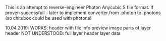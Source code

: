 This is an attempt to reverse-engineer Photon Anycubic S file format.
If proven successfull - later to implement converter from .photon to .photons (so chitubox could be used with photons)

10.04.2019:
WORKS: 
header with file info
preview image
parts of layer header
NOT UNDERSTOOD:
full layer header
layer data